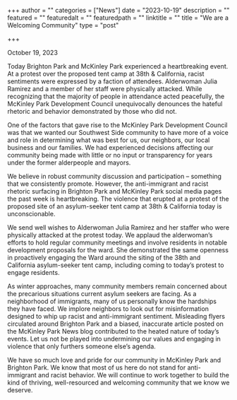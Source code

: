 +++
author = ""
categories = ["News"]
date = "2023-10-19"
description = ""
featured = ""
featuredalt = ""
featuredpath = ""
linktitle = ""
title = "We are a Welcoming Community"
type = "post"

+++ 

October 19, 2023

Today Brighton Park and McKinley Park experienced a heartbreaking event. At a protest over the proposed tent camp at 38th & California, racist sentiments were expressed by a faction of attendees. Alderwoman Julia Ramirez and a member of her staff were physically attacked. While recognizing that the majority of people in attendance acted peacefully, the McKinley Park Development Council unequivocally denounces the hateful rhetoric and behavior demonstrated by those who did not.  

One of the factors that gave rise to the McKinley Park Development Council was that we wanted our Southwest Side community to have more of a voice and role in determining what was best for us, our neighbors, our local business and our families. We had experienced decisions affecting our community being made with little or no input or transparency for years under the former alderpeople and mayors. 

We believe in robust community discussion and participation – something that we consistently promote. However, the anti-immigrant and racist rhetoric surfacing in Brighton Park and McKinley Park social media pages the past week is heartbreaking. The violence that erupted at a protest of the proposed site of an asylum-seeker tent camp at 38th & California today is unconscionable. 

We send well wishes to Alderwoman Julia Ramirez and her staffer who were physically attacked at the protest today. We applaud the alderwoman’s efforts to hold  regular community meetings and involve residents in notable development proposals for the ward. She demonstrated the same openness in proactively engaging the Ward around the siting of the 38th and California asylum-seeker tent camp, including coming to today’s protest to engage residents.

As winter approaches, many community members remain concerned about the precarious situations current asylum seekers are facing. As a neighborhood of immigrants, many of us personally know the hardships they have faced. We implore neighbors to look out for misinformation designed to whip up racist and anti-immigrant sentiment. Misleading flyers circulated around Brighton Park and a biased, inaccurate article posted on the McKinley Park News blog contributed to the heated nature of today’s events. Let us not be played into undermining our values and engaging in violence that only furthers someone else’s agenda.  

We have so much love and pride for our community in McKinley Park and Brighton Park. We know that most of us here do not stand for anti-immigrant and racist behavior. We will continue to work together to build the kind of thriving, well-resourced and welcoming community that we know we deserve.






